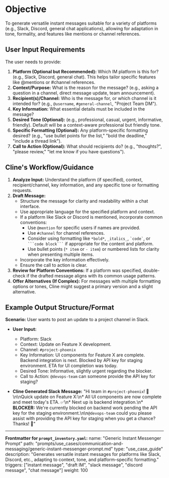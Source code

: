 # Objective
To generate versatile instant messages suitable for a variety of platforms (e.g., Slack, Discord, general chat applications), allowing for adaptation in tone, formality, and features like mentions or channel references.

## User Input Requirements
The user needs to provide:
1.  **Platform (Optional but Recommended):** Which IM platform is this for? (e.g., Slack, Discord, general chat). This helps tailor specific features like @mentions or #channel references.
2.  **Context/Purpose:** What is the reason for the message? (e.g., asking a question in a channel, direct message update, team announcement).
3.  **Recipient(s)/Channel:** Who is the message for, or which channel is it intended for? (e.g., `@username`, `#general-channel`, "Project Team DM").
4.  **Key Information:** What essential details must be included in the message?
5.  **Desired Tone (Optional):** (e.g., professional, casual, urgent, informative, friendly). Default will be a context-aware professional but friendly tone.
6.  **Specific Formatting (Optional):** Any platform-specific formatting desired? (e.g., "use bullet points for the list," "bold the deadline," "include a thread link").
7.  **Call to Action (Optional):** What should recipients do? (e.g., "thoughts?", "please review," "let me know if you have questions").

## Cline's Workflow/Guidance
1.  **Analyze Input:** Understand the platform (if specified), context, recipient/channel, key information, and any specific tone or formatting requests.
2.  **Draft Message:**
    *   Structure the message for clarity and readability within a chat interface.
    *   Use appropriate language for the specified platform and context.
    *   If a platform like Slack or Discord is mentioned, incorporate common conventions:
        *   Use `@mention` for specific users if names are provided.
        *   Use `#channel` for channel references.
        *   Consider using formatting like `*bold*`, `_italics_`, `` `code` ``, or ` ```code block``` ` if appropriate for the content and platform.
        *   Use bullet points (`* item` or `- item`) or numbered lists for clarity when presenting multiple items.
    *   Incorporate the key information effectively.
    *   Ensure the call to action is clear.
3.  **Review for Platform Conventions:** If a platform was specified, double-check if the drafted message aligns with its common usage patterns.
4.  **Offer Alternatives (If Complex):** For messages with multiple formatting options or tones, Cline might suggest a primary version and a slight alternative.

## Example Output Structure/Format
**Scenario:** User wants to post an update to a project channel in Slack.
*   **User Input:**
    *   Platform: Slack
    *   Context: Update on Feature X development.
    *   Channel: `#project-phoenix`
    *   Key Information: UI components for Feature X are complete. Backend integration is next. Blocked by API key for staging environment. ETA for UI completion was today.
    *   Desired Tone: Informative, slightly urgent regarding the blocker.
    *   Call to Action: `@devops-team` can someone provide the API key for staging?

*   **Cline Generated Slack Message:**
    "Hi team in `#project-phoenix`! 👋\n\nQuick update on Feature X:\n*   All UI components are now complete and meet today's ETA. ✅\n*   Next up is backend integration.\n*   **BLOCKER:** We're currently blocked on backend work pending the API key for the staging environment.\n\n`@devops-team` could you please assist with providing the API key for staging when you get a chance? Thanks! 🙏"

---
**Frontmatter for `prompt_inventory.yaml`:**
name: "Generic Instant Messenger Prompt"
path: "prompts/use_cases/communication-and-messaging/generic-instant-messenger-prompt.md"
type: "use_case_guide"
description: "Generates versatile instant messages for platforms like Slack, Discord, etc., adapting to context, tone, and platform-specific formatting."
triggers: ["instant message", "draft IM", "slack message", "discord message", "chat message"]
weight: 100
